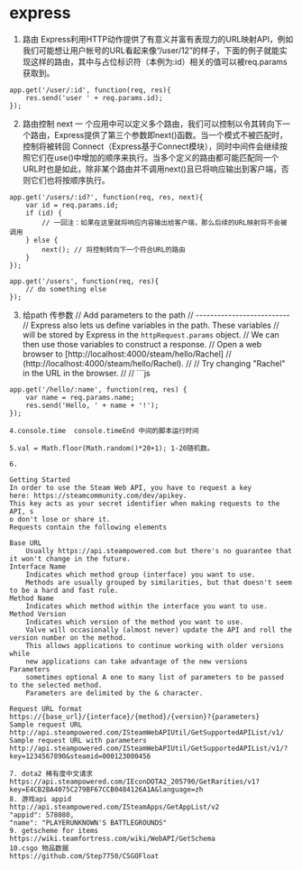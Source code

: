 # express 
1. 路由 
Express利用HTTP动作提供了有意义并富有表现力的URL映射API，例如我们可能想让用户帐号的URL看起来像“/user/12”的样子，下面的例子就能实现这样的路由，其中与占位标识符（本例为:id）相关的值可以被req.params获取到。
	
```
app.get('/user/:id', function(req, res){
    res.send('user ' + req.params.id);
});
```

2. 路由控制 next
一 个应用中可以定义多个路由，我们可以控制以令其转向下一个路由，Express提供了第三个参数即next()函数。当一个模式不被匹配时，控制将被转回 Connect（Express基于Connect模块），同时中间件会继续按照它们在use()中增加的顺序来执行。当多个定义的路由都可能匹配同一个 URL时也是如此，除非某个路由并不调用next()且已将响应输出到客户端，否则它们也将按顺序执行。

	
```
app.get('/users/:id?', function(req, res, next){
    var id = req.params.id;
    if (id) {
        // 一回注：如果在这里就将响应内容输出给客户端，那么后续的URL映射将不会被调用
    } else {
        next(); // 将控制转向下一个符合URL的路由
    }
});
 
app.get('/users', function(req, res){
    // do something else
});
```
3. 给path 传参数
// Add parameters to the path
// --------------------------
// Express also lets us define variables in the path.  These variables
// will be stored by Express in the `httpRequest.params` object.
// We can then use those variables to construct a response.
// Open a web browser to [http://localhost:4000/steam/hello/Rachel]
// (http://localhost:4000/steam/hello/Rachel).
// 
// Try changing "Rachel" in the URL in the browser.
// 
// ```js

```
app.get('/hello/:name', function(req, res) {
    var name = req.params.name;
    res.send('Hello, ' + name + '!');
});

4.console.time  console.timeEnd 中间的脚本运行时间

5.val = Math.floor(Math.random()*20+1); 1-20随机数。

6.

Getting Started
In order to use the Steam Web API, you have to request a key 
here: https://steamcommunity.com/dev/apikey. 
This key acts as your secret identifier when making requests to the API, s
o don't lose or share it.
Requests contain the following elements

Base URL
    Usually https://api.steampowered.com but there's no guarantee that it won't change in the future.
Interface Name
    Indicates which method group (interface) you want to use. 
    Methods are usually grouped by similarities, but that doesn't seem to be a hard and fast rule.
Method Name
    Indicates which method within the interface you want to use.
Method Version
    Indicates which version of the method you want to use. 
    Valve will occasionally (almost never) update the API and roll the version number on the method. 
    This allows applications to continue working with older versions while 
    new applications can take advantage of the new versions
Parameters
    sometimes optional A one to many list of parameters to be passed to the selected method. 
    Parameters are delimited by the & character.

Request URL format
https://{base_url}/{interface}/{method}/{version}?{parameters}
Sample request URL
http://api.steampowered.com/ISteamWebAPIUtil/GetSupportedAPIList/v1/
Sample request URL with parameters
http://api.steampowered.com/ISteamWebAPIUtil/GetSupportedAPIList/v1/?key=1234567890&steamid=000123000456 

7. dota2 稀有度中文请求
https://api.steampowered.com/IEconDOTA2_205790/GetRarities/v1?key=E4CB2BA4075C279BF67CCB0484126A1A&language=zh
8. 游戏api appid
http://api.steampowered.com/ISteamApps/GetAppList/v2 
"appid": 578080,
"name": "PLAYERUNKNOWN'S BATTLEGROUNDS"
9. getscheme for items
https://wiki.teamfortress.com/wiki/WebAPI/GetSchema
10.csgo 物品数据
https://github.com/Step7750/CSGOFloat
